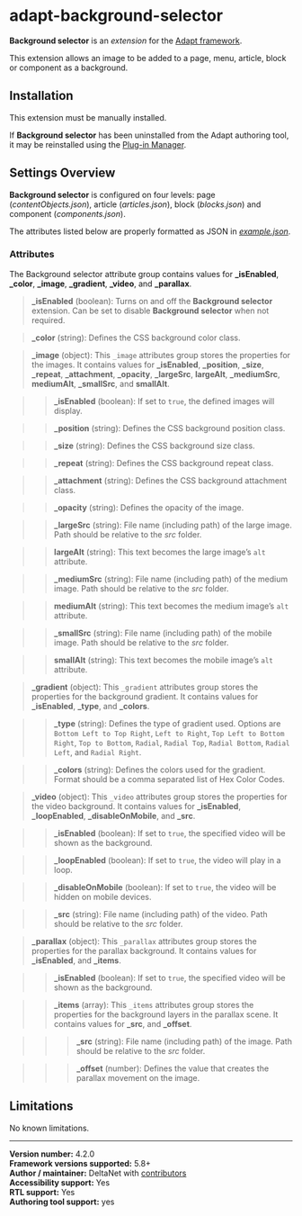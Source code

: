 # adapt-background-selector

**Background selector** is an *extension* for the [Adapt framework](https://github.com/adaptlearning/adapt_framework).   

This extension allows an image to be added to a page, menu, article, block or component as a background.

## Installation

This extension must be manually installed.

If **Background selector** has been uninstalled from the Adapt authoring tool, it may be reinstalled using the [Plug-in Manager](https://github.com/adaptlearning/adapt_authoring/wiki/Plugin-Manager).

## Settings Overview

**Background selector** is configured on four levels: page (*contentObjects.json*), article (*articles.json*), block (*blocks.json*) and component (*components.json*).

The attributes listed below are properly formatted as JSON in [*example.json*](https://github.com/deltanet/adapt-background-selector/blob/master/example.json).  

### Attributes

The Background selector attribute group contains values for **_isEnabled**, **_color**, **_image**, **_gradient**, **_video**, and **_parallax**.

>**_isEnabled** (boolean):  Turns on and off the **Background selector** extension. Can be set to disable **Background selector** when not required.  

>**_color** (string): Defines the CSS background color class.

>**_image** (object):  This `_image` attributes group stores the properties for the images. It contains values for **_isEnabled**, **_position**, **_size**, **_repeat**, **_attachment**, **_opacity**, **_largeSrc**, **largeAlt**, **_mediumSrc**, **mediumAlt**, **_smallSrc**, and **smallAlt**.  

>>**_isEnabled** (boolean): If set to `true`, the defined images will display.  

>>**_position** (string): Defines the CSS background position class.

>>**_size** (string): Defines the CSS background size class.

>>**_repeat** (string): Defines the CSS background repeat class.

>>**_attachment** (string): Defines the CSS background attachment class.

>>**_opacity** (string): Defines the opacity of the image.

>>**_largeSrc** (string): File name (including path) of the large image. Path should be relative to the *src* folder.  

>>**largeAlt** (string): This text becomes the large image’s `alt` attribute.  

>>**_mediumSrc** (string): File name (including path) of the medium image. Path should be relative to the *src* folder.  

>>**mediumAlt** (string): This text becomes the medium image’s `alt` attribute.  

>>**_smallSrc** (string): File name (including path) of the mobile image. Path should be relative to the *src* folder.  

>>**smallAlt** (string): This text becomes the mobile image’s `alt` attribute.  

>**_gradient** (object):  This `_gradient` attributes group stores the properties for the background gradient. It contains values for **_isEnabled**, **_type**, and **_colors**.  

>>**_type** (string): Defines the type of gradient used. Options are `Bottom Left to Top Right`, `Left to Right`, `Top Left to Bottom Right`, `Top to Bottom`, `Radial`, `Radial Top`, `Radial Bottom`, `Radial Left`, and `Radial Right`.  

>>**_colors** (string): Defines the colors used for the gradient. Format should be a comma separated list of Hex Color Codes.  

>**_video** (object):  This `_video` attributes group stores the properties for the video background. It contains values for **_isEnabled**, **_loopEnabled**, **_disableOnMobile**, and **_src**.  

>>**_isEnabled** (boolean): If set to `true`, the specified video will be shown as the background.  

>>**_loopEnabled** (boolean): If set to `true`, the video will play in a loop.  

>>**_disableOnMobile** (boolean): If set to `true`, the video will be hidden on mobile devices.  

>>**_src** (string): File name (including path) of the video. Path should be relative to the *src* folder.  

>**_parallax** (object):  This `_parallax` attributes group stores the properties for the parallax background. It contains values for **_isEnabled**, and **_items**.  

>>**_isEnabled** (boolean): If set to `true`, the specified video will be shown as the background.  

>>**_items** (array): This `_items` attributes group stores the properties for the background layers in the parallax scene. It contains values for **_src**, and **_offset**.  

>>>**_src** (string): File name (including path) of the image. Path should be relative to the *src* folder.  

>>>**_offset** (number): Defines the value that creates the parallax movement on the image.

## Limitations

No known limitations.

----------------------------
**Version number:**  4.2.0    
**Framework versions supported:**  5.8+    
**Author / maintainer:** DeltaNet with [contributors](https://github.com/deltanet/adapt-background-selector/graphs/contributors)     
**Accessibility support:** Yes  
**RTL support:** Yes  
**Authoring tool support:** yes
